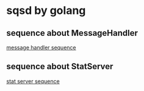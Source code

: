 # sqsd by golang

## sequence about MessageHandler

[message handler sequence](./doc/msg_handler_sequence.png)

## sequence about StatServer

[stat server sequence](./doc/stat_sequence.png)

